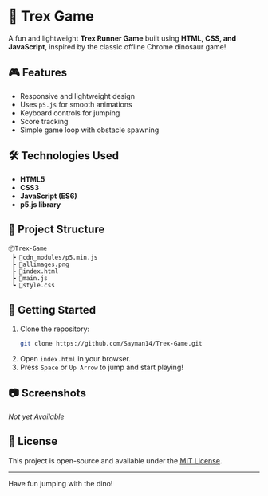 # 🦖 Trex Game

A fun and lightweight **Trex Runner Game** built using **HTML, CSS, and JavaScript**, inspired by the classic offline Chrome dinosaur game!

## 🎮 Features

- Responsive and lightweight design
- Uses `p5.js` for smooth animations
- Keyboard controls for jumping
- Score tracking
- Simple game loop with obstacle spawning

## 🛠️ Technologies Used

- **HTML5**
- **CSS3**
- **JavaScript (ES6)**
- **p5.js library**

## 📁 Project Structure

```
📦Trex-Game
 ┣ 📂cdn_modules/p5.min.js
 ┣ 📄allimages.png
 ┣ 📄index.html
 ┣ 📄main.js
 ┗ 📄style.css
```

## 🚀 Getting Started

1. Clone the repository:
   ```bash
   git clone https://github.com/Sayman14/Trex-Game.git
   ```
2. Open `index.html` in your browser.
3. Press `Space` or `Up Arrow` to jump and start playing!

## 📷 Screenshots

*Not yet Available*

## 📄 License

This project is open-source and available under the [MIT License](LICENSE).

---

Have fun jumping with the dino!
